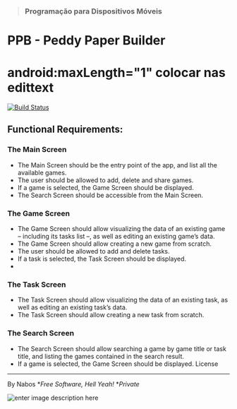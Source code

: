 >###  Programação para Dispositivos Móveis
# PPB - Peddy Paper Builder
# android:maxLength="1" colocar nas edittext
[![Build Status](https://travis-ci.org/joemccann/dillinger.svg?branch=master)](https://github.com/RicardoAnastacio/PPB)
## Functional Requirements:

 ### The Main Screen
-   The Main Screen should be the entry point of the app, and list all the available games.
-   The user should be allowed to add, delete and share games.
-   If a game is selected, the Game Screen should be displayed.
-   The Search Screen should be accessible from the Main Screen.

### The Game Screen
-   The Game Screen should allow visualizing the data of an existing game – including its tasks list –, as well as editing an existing game’s data.
-   The Game Screen should allow creating a new game from scratch.
-   The user should be allowed to add and delete tasks.
-   If a task is selected, the Task Screen should be displayed.
-
 ### The Task Screen
-   The Task Screen should allow visualizing the data of an existing task, as well as editing an existing task’s data.
-   The Task Screen should allow creating a new task from scratch.

### The Search Screen
-   The Search Screen should allow searching a game by game title or task title, and listing the games contained in the search result.
-   If a game is selected, the Game Screen should be displayed.
License
----
By Nabos
**Free Software, Hell Yeah!*
**Private*

![enter image description here](https://cms-assets.tutsplus.com/uploads/users/1499/posts/30514/preview_image/gas.png)


